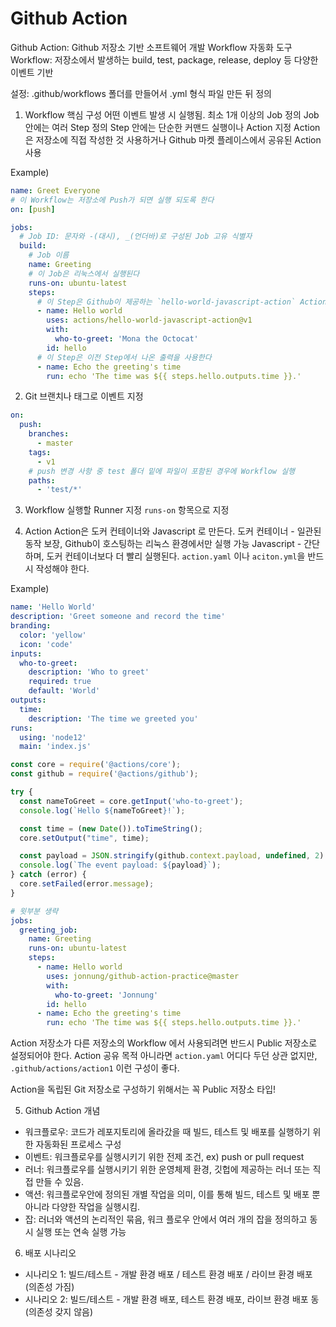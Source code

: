 # Github Action

Github Action: Github 저장소 기반 소프트웨어 개발 Workflow 자동화 도구
Workflow: 저장소에서 발생하는 build, test, package, release, deploy 등 다양한 이벤트 기반

설정: .github/workflows 폴더를 만들어서 .yml 형식 파일 만든 뒤 정의

1. Workflow 핵심 구성
어떤 이벤트 발생 시 실행됨.
최소 1개 이상의 Job 정의
Job 안에는 여러 Step 정의
Step 안에는 단순한 커맨드 실행이나 Action 지정
Action 은 저장소에 직접 작성한 것 사용하거나 Github 마켓 플레이스에서 공유된 Action 사용

Example)
```yaml
name: Greet Everyone
# 이 Workflow는 저장소에 Push가 되면 실행 되도록 한다
on: [push]

jobs:
  # Job ID: 문자와 -(대시), _(언더바)로 구성된 Job 고유 식별자
  build:
    # Job 이름
    name: Greeting
    # 이 Job은 리눅스에서 실행된다
    runs-on: ubuntu-latest
    steps:
      # 이 Step은 Github이 제공하는 `hello-world-javascript-action` Action을 사용한다
      - name: Hello world
        uses: actions/hello-world-javascript-action@v1
        with:
          who-to-greet: 'Mona the Octocat'
        id: hello
      # 이 Step은 이전 Step에서 나온 출력을 사용한다
      - name: Echo the greeting's time
        run: echo 'The time was ${{ steps.hello.outputs.time }}.'
```

2. Git 브랜치나 태그로 이벤트 지정
```yaml
on:
  push:
    branches:
      - master
    tags:
      - v1
    # push 변경 사항 중 test 폴더 밑에 파일이 포함된 경우에 Workflow 실행
    paths:
      - 'test/*'
```

3. Workflow 실행할 Runner 지정
```runs-on``` 항목으로 지정

4. Action
Action은 도커 컨테이너와 Javascript 로 만든다.
도커 컨테이너 - 일관된 동작 보장, Github이 호스팅하는 리눅스 환경에서만 실행 가능
Javascript - 간단하며, 도커 컨테이너보다 더 빨리 실행된다.
```action.yaml``` 이나 ```aciton.yml```을 반드시 작성해야 한다.

Example)
```yaml
name: 'Hello World'
description: 'Greet someone and record the time'
branding:
  color: 'yellow'
  icon: 'code'
inputs:
  who-to-greet:
    description: 'Who to greet'
    required: true
    default: 'World'
outputs:
  time:
    description: 'The time we greeted you'
runs:
  using: 'node12'
  main: 'index.js'
```

```javascript
const core = require('@actions/core');
const github = require('@actions/github');

try {
  const nameToGreet = core.getInput('who-to-greet');
  console.log(`Hello ${nameToGreet}!`);

  const time = (new Date()).toTimeString();
  core.setOutput("time", time);

  const payload = JSON.stringify(github.context.payload, undefined, 2)
  console.log(`The event payload: ${payload}`);
} catch (error) {
  core.setFailed(error.message);
}
```

```yaml
# 윗부분 생략
jobs:
  greeting_job:
    name: Greeting
    runs-on: ubuntu-latest
    steps:
      - name: Hello world
        uses: jonnung/github-action-practice@master
        with:
          who-to-greet: 'Jonnung'
        id: hello
      - name: Echo the greeting's time
        run: echo 'The time was ${{ steps.hello.outputs.time }}.'
```
Action 저장소가 다른 저장소의 Workflow 에서 사용되려면 반드시 Public 저장소로 설정되어야 한다.
Action 공유 목적 아니라면 ```action.yaml``` 어디다 두던 상관 없지만,
```.github/actions/action1``` 이런 구성이 좋다.

Action을 독립된 Git 저장소로 구성하기 위해서는 꼭 Public 저장소 타입!

5. Github Action 개념
* 워크플로우: 코드가 레포지토리에 올라갔을 때 빌드, 테스트 및 배포를 실행하기 위한 자동화된 프로세스 구성
* 이벤트: 워크플로우를 실행시키기 위한 전제 조건, ex) push or pull request
* 러너: 워크플로우를 실행시키기 위한 운영체제 환경, 깃헙에 제공하는 러너 또는 직접 만들 수 있음.
* 액션: 워크플로우안에 정의된 개별 작업을 의미, 이를 통해 빌드, 테스트 및 배포 뿐 아니라 다양한 작업을 실행시킴.
* 잡: 러너와 액션의 논리적인 묶음, 워크 플로우 안에서 여러 개의 잡을 정의하고 동시 실행 또는 연속 실행 가능

6. 배포 시나리오
- 시나리오 1: 빌드/테스트 - 개발 환경 배포 / 테스트 환경 배포 / 라이브 환경 배포 (의존성 가짐)
- 시나리오 2: 빌드/테스트 - 개발 환경 배포, 테스트 환경 배포, 라이브 환경 배포 동 (의존성 갖지 않음)

